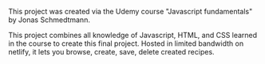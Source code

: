 This project was created via the Udemy course "Javascript fundamentals" by Jonas Schmedtmann.

This project combines all knowledge of Javascript, HTML, and CSS learned in the course to create this final project. Hosted in limited bandwidth on netlify, it lets you browse, create, save, delete created recipes.
